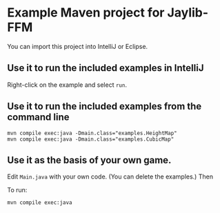 # Example Maven project for Jaylib-FFM

You can import this project into IntelliJ or Eclipse.

## Use it to run the included examples in IntelliJ

Right-click on the example and select `run`.

## Use it to run the included examples from the command line

    mvn compile exec:java -Dmain.class="examples.HeightMap"
    mvn compile exec:java -Dmain.class="examples.CubicMap"

## Use it as the basis of your own game.

Edit `Main.java` with your own code.  (You can delete the examples.)  Then

To run:

    mvn compile exec:java
